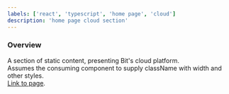 ```yaml
---
labels: ['react', 'typescript', 'home page', 'cloud']
description: 'home page cloud section'
---
```


### Overview
  
A section of static content, presenting Bit's cloud platform.  
Assumes the consuming component to supply className with width and other styles.  
[Link to page](https://bit.dev).
